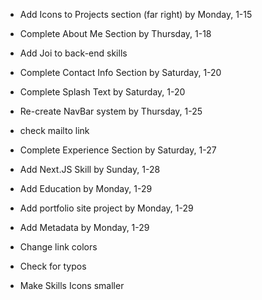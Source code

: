 -   Add Icons to Projects section (far right)
    by Monday, 1-15

-   Complete About Me Section
    by Thursday, 1-18
-   Add Joi to back-end skills

-   Complete Contact Info Section
    by Saturday, 1-20

-   Complete Splash Text
    by Saturday, 1-20

-   Re-create NavBar system
    by Thursday, 1-25

-   check mailto link

-   Complete Experience Section
    by Saturday, 1-27

-   Add Next.JS Skill
    by Sunday, 1-28
-   Add Education
    by Monday, 1-29

-   Add portfolio site project
    by Monday, 1-29
-   Add Metadata
    by Monday, 1-29
-   Change link colors
-   Check for typos
-   Make Skills Icons smaller
